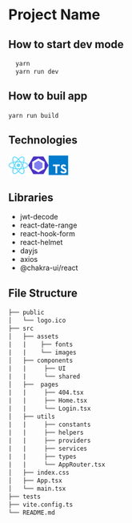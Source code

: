 # Project Name

## How to start dev mode

      yarn
      yarn run dev

## How to buil app

    yarn run build

## Technologies

<img src="https://github.com/devicons/devicon/blob/master/icons/react/react-original.svg" title="TypeScript" alt="TypeScript" width="40" height="40"/><img src="https://github.com/devicons/devicon/blob/master/icons/eslint/eslint-original.svg" title="Eslint" alt="Eslint" width="40" height="40"/><img src="https://github.com/devicons/devicon/blob/master/icons/typescript/typescript-original.svg" title="TypeScript" alt="TypeScript" width="40" height="40"/>

## Libraries

-   jwt-decode
-   react-date-range
-   react-hook-form
-   react-helmet
-   dayjs
-   axios
-   @chakra-ui/react

## File Structure

```
├── public
│   └── logo.ico
├── src
│   ├── assets
|   |    ├── fonts
|   |    └── images
│   ├── components
|   |     ├── UI
|   |     └── shared
│   ├──  pages
|   |     ├── 404.tsx
|   |     ├── Home.tsx
|   |     └── Login.tsx
│   ├── utils
|   |     ├── constants
|   |     ├── helpers
|   |     ├── providers
|   |     ├── services
|   |     ├── types
|   |     └── AppRouter.tsx
│   ├── index.css
│   ├── App.tsx
│   └── main.tsx
├── tests
├── vite.config.ts
└── README.md
```
